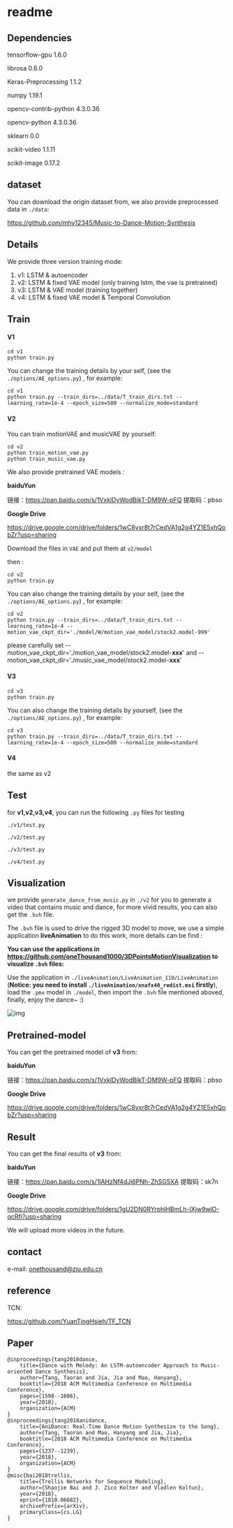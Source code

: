 # readme

## Dependencies

tensorflow-gpu           1.6.0

librosa                  0.6.0

Keras-Preprocessing      1.1.2

numpy                    1.19.1

opencv-contrib-python    4.3.0.36

opencv-python            4.3.0.36

sklearn                  0.0

scikit-video             1.1.11

scikit-image             0.17.2

## dataset

You can download the origin dataset from, we also provide preprocessed data in `./data`: 

https://github.com/mhy12345/Music-to-Dance-Motion-Synthesis

## Details

We provide three version training mode:

1. v1: LSTM & autoencoder
2. v2:  LSTM & fixed VAE model  (only training lstm, the vae is pretrained)
3. v3:  LSTM & VAE model (training together)
4. v4: LSTM & fixed VAE model  & Temporal Convolution

## Train

#### V1

```
cd v1
python train.py
```

You can change the training details by your self,  (see the `./options/AE_options.py`) , for example:

```
cd v1
python train.py --train_dirs=../data/T_train_dirs.txt --learning_rate=1e-4 --epoch_size=500 --normalize_mode=standard
```

#### V2

You can train motionVAE and musicVAE by yourself:

```
cd v2
python train_motion_vae.py
python train_music_vae.py
```

We also provide pretrained VAE models :

**baiduYun**

链接：https://pan.baidu.com/s/1VxklDyWodBikT-DM9W-pFQ 
提取码：pbso

**Google Drive**

https://drive.google.com/drive/folders/1wC8vxr8t7rCedVA1g2g4YZ1E5xhQobZr?usp=sharing

Download the files in `VAE` and put them at `v2/model`

then :

```
cd v2
python train.py
```

You can also change the training details by your self,  (see the `./options/AE_options.py`) , for example:

```
cd v2
python train.py --train_dirs=../data/T_train_dirs.txt --learning_rate=1e-4 --motion_vae_ckpt_dir='./model/W/motion_vae_model/stock2.model-999'
```

please carefully set  --motion_vae_ckpt_dir='./motion_vae_model/stock2.model-**xxx**'  and  --motion_vae_ckpt_dir='./music_vae_model/stock2.model-**xxx**'

#### V3

```
cd v3
python train.py
```

You can also change the training details by yourself,  (see the `./options/AE_options.py`) , for example:

```
cd v3
python train.py --train_dirs=../data/T_train_dirs.txt --learning_rate=1e-4 --epoch_size=500 --normalize_mode=standard
```

#### V4

 the same as v2

## Test

for **v1,v2,v3,v4**, you can run the following `.py` files for testing

`./v1/test.py`

`./v2/test.py`

`./v3/test.py`

`./v4/test.py`

## Visualization

we provide `generate_dance_from_music.py` in `./v2` for you to generate a video that contains music and dance, for more vivid results, you can also get the  `.bvh` file. 

The `.bvh` file is used to drive the rigged 3D model to move, we use a simple application **liveAnimation** to do this work, more details can be find :



**You can use the applications in https://github.com/oneThousand1000/3DPointsMotionVisualization to visualize `.bvh` files:**

Use the application in `./liveAnimation/LiveAnimation_110/LiveAnimation` (**Notice: you need to install `./liveAnimation/xnafx40_redist.msi` firstly**), load the `.pmx`  model in `./model`, then import the `.bvh` file mentioned aboved, finally, enjoy the dance~ :)

![img](/images/1.png)



## Pretrained-model

You can get the pretrained model of **v3** from: 

**baiduYun**

链接：https://pan.baidu.com/s/1VxklDyWodBikT-DM9W-pFQ 
提取码：pbso

**Google Drive**

https://drive.google.com/drive/folders/1wC8vxr8t7rCedVA1g2g4YZ1E5xhQobZr?usp=sharing

## Result

You can get the final results of **v3** from: 

**baiduYun**

链接：https://pan.baidu.com/s/1lAHzNf4dJj6PNh-ZhSG5XA 
提取码：sk7n

**Google Drive**

https://drive.google.com/drive/folders/1gU2DN0RYrphlHBmLh-IXjw9wlO-qcRfi?usp=sharing

We will upload more videos in the future.

## contact

e-mail: onethousand@zju.edu.cn

## reference

TCN:

https://github.com/YuanTingHsieh/TF_TCN

## Paper

```
@inproceedings{tang2018dance,
	title={Dance with Melody: An LSTM-autoencoder Approach to Music-oriented Dance Synthesis},
	author={Tang, Taoran and Jia, Jia and Mao, Hanyang},
	booktitle={2018 ACM Multimedia Conference on Multimedia Conference},
	pages={1598--1606},
	year={2018},
	organization={ACM}
}
@inproceedings{tang2018anidance,
	title={AniDance: Real-Time Dance Motion Synthesize to the Song},
	author={Tang, Taoran and Mao, Hanyang and Jia, Jia},
	booktitle={2018 ACM Multimedia Conference on Multimedia Conference},
	pages={1237--1239},
	year={2018},
	organization={ACM}
}
@misc{bai2018trellis,
    title={Trellis Networks for Sequence Modeling},
    author={Shaojie Bai and J. Zico Kolter and Vladlen Koltun},
    year={2018},
    eprint={1810.06682},
    archivePrefix={arXiv},
    primaryClass={cs.LG}
}
```

